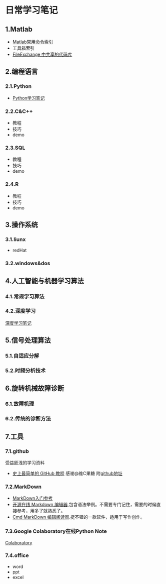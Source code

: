 # 日常学习笔记

## 1.Matlab
* [Matlab常用命令索引](https://github.com/hustcxl/CXL_Notes/blob/master/MATLAB/Common_Command_Notes.md)
* 工具箱索引
* [FileExchange 中共享的代码库](https://github.com/hustcxl/CXL_Notes/blob/master/MATLAB/FileExchangeLibList.md)

## 2.编程语言
### 2.1.Python
* [Python学习笔记](https://github.com/hustcxl/CXL_Notes/blob/master/Python/PythonNotes.md) 

### 2.2.C&C++
* 教程
* 技巧
* demo

### 2.3.SQL
* 教程
* 技巧
* demo

### 2.4.R
* 教程
* 技巧
* demo

## 3.操作系统
### 3.1.liunx
* redHat

### 3.2.windows&dos

## 4.人工智能与机器学习算法
### 4.1.常规学习算法

### 4.2.深度学习
[深度学习笔记](https://github.com/hustcxl/CXL_Notes/blob/master/DeepLearning/DLNotes.md)

## 5.信号处理算法
### 5.1.自适应分解

### 5.2.时频分析技术

## 6.旋转机械故障诊断
### 6.1.故障机理
### 6.2.传统的诊断方法
## 7.工具
### 7.1.github
受益匪浅的学习资料
* [史上最简单的 GitHub 教程](https://blog.csdn.net/qq_35246620/article/details/66973794) 感谢@维C果糖 附[github地址](https://github.com/guobinhit)
### 7.2.MarkDown
* [MarkDown入门参考](http://itmyhome.com/markdown/article/syntax/headers.html)
* [开源在线 Markdown 编辑器](https://pandao.github.io/editor.md/index.html),包含语法举例。不需要专门记住，需要的时候直接参考，用多了就熟悉了。
* [Cmd MarkDown 编辑阅读器](https://www.zybuluo.com/mdeditor).挺不错的一款软件，适用于写作创作。
### 7.3.Google Colaboratory在线Python Note
  [Colaboratory](https://colab.research.google.com/notebooks/welcome.ipynb#scrollTo=5fCEDCU_qrC0)
### 7.4.office
* word
* ppt
* excel
